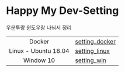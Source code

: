 


# Happy My Dev-Setting

우분투랑 윈도우랑 나눠서 정리



|||
|:---:|:---|
|Docker|[setting_docker](./setting_docker.md)|
|Linux - Ubuntu 18.04|[setting_linux](./setting_linux.md)|
|Window 10|[setting_win](./setting_win.md)|



